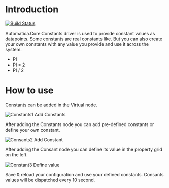 # Introduction 

[![Build Status](https://automatica-core.visualstudio.com/automatica/_apis/build/status/Plugins/Drivers/P3.Driver.Constants?branchName=develop)](https://automatica-core.visualstudio.com/automatica/_build/latest?definitionId=22&branchName=develop)

Automatica.Core.Constants driver is used to provide constant values as datapoints. Some constants are real constants like. But you can also create your own constants with any value you provide and use it across the system.

* PI
* PI * 2
* PI / 2
 

 # How to use
 Constants can be added in the Virtual node.

 ![Constants1](/images/Screenshot_1.png) Add Constants

 After adding the Constants node you can add pre-defined constants or define your own constant.

 ![Consants2](/images/Screenshot_2.png) Add Constant

 After adding the Consant node you can define its value in the property grid on the left.

 ![Constant3](/images/Screenshot_3.png) Define value


Save & reload your configuration and use your defined constants. Consants values will be dispatched every 10 second.
